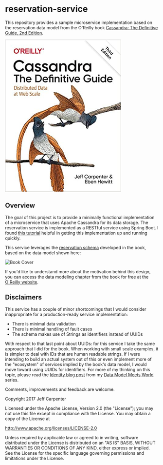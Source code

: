# reservation-service
This repository provides a sample microservice implementation based on the
reservation data model from the O'Reilly book [Cassandra: The Definitive Guide, 2nd Edition](http://shop.oreilly.com/product/0636920043041.do).

![Book Cover](images/cassandra-tdg.jpg)

## Overview
The goal of this project is to provide a minimally functional implementation of a microservice that uses 
Apache Cassandra for its data storage. The reservation service is implemented as a RESTful service using Spring Boot.
I found [this tutorial][tutorial] helpful in getting this implementation up and running quickly.

This service leverages the [reservation schema][schema] developed in the book, based on the data model shown here:

![Book Cover](images/cass_05_reservation_physical.png)

If you'd like to understand more about the motivation behind this design, you can access the data modeling chapter 
from the book for free at the [O'Reilly website][chapter].

## Disclaimers
This service has a couple of minor shortcomings that I would consider inappropriate for a production-ready service
implementation:

- There is minimal data validation
- There is minimal handling of fault cases
- The schema makes use of Strings as identifiers instead of UUIDs

With respect to that last point about UUIDs: for this service I take the same approach that I did for the book.
When working with small scale examples, it is simpler to deal with IDs that are human readable strings. 
If I were intending to build an actual system out of this or even implement more of the "ecosystem" of services
implied by the book's data model, I would move toward using UUIDs for identifiers. For more of my thinking on this 
topic, please read the [Identity blog post][identity] from my [Data Model Meets World][dmmw] series. 

Comments, improvements and feedback are welcome.

Copyright 2017 Jeff Carpenter

Licensed under the Apache License, Version 2.0 (the "License");
you may not use this file except in compliance with the License.
You may obtain a copy of the License at

http://www.apache.org/licenses/LICENSE-2.0

Unless required by applicable law or agreed to in writing, software
distributed under the License is distributed on an "AS IS" BASIS,
WITHOUT WARRANTIES OR CONDITIONS OF ANY KIND, either express or implied.
See the License for the specific language governing permissions and
limitations under the License.

[tutorial]: http://www.springboottutorial.com/creating-rest-service-with-spring-boot
[schema]: /src/main/resources/reservation.cql
[dmmw]: https://medium.com/@jscarp/data-model-meets-world-c67a46681b39
[identity]: https://medium.com/@jscarp/data-model-meets-world-part-ii-identity-crisis-d517d3d4c39a
[chapter]: https://www.oreilly.com/ideas/cassandra-data-modeling
